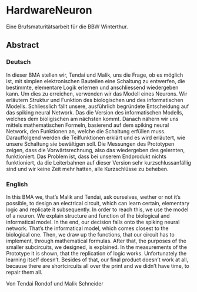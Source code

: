 # HardwareNeuron
Eine Brufsmaturitätsarbeit für die BBW Winterthur.

## Abstract
### Deutsch
In dieser BMA stellen wir, Tendai und Malik, uns die Frage, ob es möglich ist, mit simplen elektronischen Bauteilen eine Schaltung zu entwerfen, die bestimmte, elementare Logik erlernen und anschliessend wiedergeben kann. Um dies zu erreichen, verwenden wir das Modell eines Neurons. Wir erläutern Struktur und Funktion des biologischen und des informatischen Modells. Schliesslich fällt unsere, ausführlich begründete Entscheidung auf das spiking neural Network. Das die Version des informatischen Modells, welches dem bioligischen am nächsten kommt. Danach nähern wir uns mittels mathematischen Formeln, basierend auf dem spiking neural Network, den Funktionen an, welche die Schaltung erfüllen muss. Darauffolgend werden die Teilfunktionen erklärt und es wird erläutert, wie unsere Schaltung sie bewältigen soll. Die Messungen des Prototypen zeigen, dass die Vorwärtsrechnung, also das wiedergeben des gelernten, funktioniert. Das Problem ist, dass bei unserem Endprodukt nichts funktioniert, da die Leiterbahnen auf dieser Version sehr kurzschlussanfällig sind und wir keine Zeit mehr hatten, alle Kurzschlüsse zu beheben.
### English
In this BMA we, that’s Malik and Tendai, ask ourselves, wether or not it’s possible, to design an electrical circuit, which can learn certain, elementary logic and replicate it subsequently. In order to reach this, we use the model of a neuron. We explain structure and function of the biological and informatical model. In the end, our decision falls onto the spiking neural network. That’s the informatical model, which comes closest to the biological one. Then, we draw up the functions, that our circuit has to implement, through mathematical formulas. After that, the purposes of the smaller subcircuits, we designed, is explained. In the measurements of the Prototype it is shown, that the replication of logic works. Unfortunately the learning itself doesn’t. Besides of that, our final product doesn’t work at all, because there are shortcircuits all over the print and we didn’t have time, to repair them all.


Von Tendai Rondof und Malik Schneider
